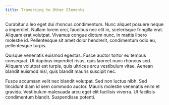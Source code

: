 ```yaml
---
title: Traversing to Other Elements
---
```


Curabitur a leo eget dui rhoncus condimentum. Nunc aliquet posuere neque a
imperdiet. Nullam lorem orci, faucibus nec elit in, scelerisque fringilla
erat. Aliquam erat volutpat. Vivamus congue dictum nunc, in mattis libero
molestie id. Pellentesque sit amet dolor hendrerit, condimentum odio eu,
pellentesque turpis.

Quisque venenatis euismod egestas. Fusce auctor tortor eu tempus consequat. Ut
dapibus imperdiet risus, quis laoreet nunc rhoncus sed. Aliquam volutpat est
turpis, quis ultrices arcu vestibulum vitae. Aenean blandit euismod nisl, quis
blandit mauris suscipit nec.

Fusce accumsan velit nec blandit volutpat. Sed non luctus nibh. Sed tincidunt
diam id sem commodo auctor. Mauris molestie venenatis enim et
gravida. Vestibulum malesuada arcu eget elit facilisis viverra. Ut facilisis
condimentum blandit. Suspendisse potenti.
